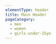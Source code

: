 ```yaml
---
elementType: header
title: Main Header
pageCategory:
  - men
  - women
  - girls-under-15yo
---
```

